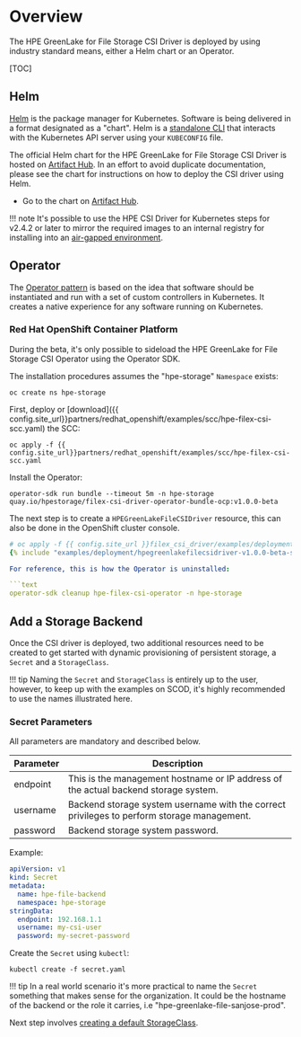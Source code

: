 # Overview

The HPE GreenLake for File Storage CSI Driver is deployed by using industry standard means, either a Helm chart or an Operator.

[TOC]

## Helm

[Helm](https://helm.sh) is the package manager for Kubernetes. Software is being delivered in a format designated as a "chart". Helm is a [standalone CLI](https://helm.sh/docs/intro/install/) that interacts with the Kubernetes API server using your `KUBECONFIG` file.

The official Helm chart for the HPE GreenLake for File Storage CSI Driver is hosted on [Artifact Hub](https://artifacthub.io/packages/helm/hpe-storage/hpe-greenlake-file-csi-driver). In an effort to avoid duplicate documentation, please see the chart for instructions on how to deploy the CSI driver using Helm.

- Go to the chart on [Artifact Hub](https://artifacthub.io/packages/helm/hpe-storage/hpe-greenlake-file-csi-driver).

!!! note
    It's possible to use the HPE CSI Driver for Kubernetes steps for v2.4.2 or later to mirror the required images to an internal registry for installing into an [air-gapped environment](../csi_driver/deployment.md#helm_for_air-gapped_environments).

## Operator

The [Operator pattern](https://kubernetes.io/docs/concepts/extend-kubernetes/operator/) is based on the idea that software should be instantiated and run with a set of custom controllers in Kubernetes. It creates a native experience for any software running on Kubernetes.

### Red Hat OpenShift Container Platform

<!--
The HPE GreenLake for File Storage CSI Operator is a fully certified Operator for OpenShift. There are a few tweaks needed and there's a separate section for OpenShift.

- See [Red Hat OpenShift](../partners/redhat_openshift/index.md) in the partner ecosystem section
-->
During the beta, it's only possible to sideload the HPE GreenLake for File Storage CSI Operator using the Operator SDK.

The installation procedures assumes the "hpe-storage" `Namespace` exists:

```text
oc create ns hpe-storage
```

<div id="scc" />First, deploy or [download]({{ config.site_url}}partners/redhat_openshift/examples/scc/hpe-filex-csi-scc.yaml) the SCC:

```text
oc apply -f {{ config.site_url}}partners/redhat_openshift/examples/scc/hpe-filex-csi-scc.yaml
```

Install the Operator:

```text
operator-sdk run bundle --timeout 5m -n hpe-storage quay.io/hpestorage/filex-csi-driver-operator-bundle-ocp:v1.0.0-beta
```

The next step is to create a `HPEGreenLakeFileCSIDriver` resource, this can also be done in the OpenShift cluster console.

```yaml fct_label="HPE GreenLake for File Storage CSI Operator v1.0.0-beta"
# oc apply -f {{ config.site_url }}filex_csi_driver/examples/deployment/hpegreenlakefilecsidriver-v1.0.0-beta-sample.yaml
{% include "examples/deployment/hpegreenlakefilecsidriver-v1.0.0-beta-sample.yaml" %}```

For reference, this is how the Operator is uninstalled:

```text
operator-sdk cleanup hpe-filex-csi-operator -n hpe-storage
```

## Add a Storage Backend

Once the CSI driver is deployed, two additional resources need to be created to get started with dynamic provisioning of persistent storage, a `Secret` and a `StorageClass`.

!!! tip
    Naming the `Secret` and `StorageClass` is entirely up to the user, however, to keep up with the examples on SCOD, it's highly recommended to use the names illustrated here.

### Secret Parameters

All parameters are mandatory and described below.

| Parameter   | Description |
| ----------- | ----------- |
| endpoint    | This is the management hostname or IP address of the actual backend storage system. |
| username    | Backend storage system username with the correct privileges to perform storage management. |
| password    | Backend storage system password. |

Example:

```yaml
apiVersion: v1
kind: Secret
metadata:
  name: hpe-file-backend
  namespace: hpe-storage
stringData:
  endpoint: 192.168.1.1
  username: my-csi-user
  password: my-secret-password
```

Create the `Secret` using `kubectl`:

```text
kubectl create -f secret.yaml
```

!!! tip
    In a real world scenario it's more practical to name the `Secret` something that makes sense for the organization. It could be the hostname of the backend or the role it carries, i.e "hpe-greenlake-file-sanjose-prod".

Next step involves [creating a default StorageClass](using.md#base_storageclass_parameters).
